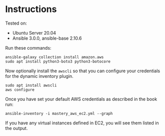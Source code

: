 # Instructions

Tested on:
- Ubuntu Server 20.04
- Ansible 3.0.0, ansible-base 2.10.6

Run these commands:

    ansible-galaxy collection install amazon.aws
    sudo apt install python3-boto3 python3-botocore

Now optionally install the ```awscli``` so that you can configure your credentials for the dynamic inventory plugin.

    sudo apt install awscli
    aws configure

Once you have set your default AWS credentials as described in the book run:

    ansible-inventory -i mastery_aws_ec2.yml --graph


If you have any virtual instances defined in EC2, you will see them listed in the output.


